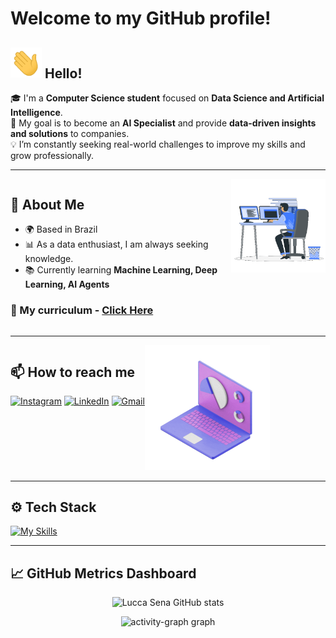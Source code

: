 # Welcome to my GitHub profile!

<h2><img src="imgs/214644152-52f47eb3-5e31-4f47-8758-05c9468d5596.gif" width="50px"> Hello!</h2>

🎓 I'm a **Computer Science student** focused on **Data Science and Artificial Intelligence**.  
🚀 My goal is to become an **AI Specialist** and provide **data-driven insights and solutions** to companies.  
💡 I’m constantly seeking real-world challenges to improve my skills and grow professionally.

---
<div style="display:flex">
<div>

  ## 👤 About Me
  - 🌍 Based in Brazil
  - 📊 As a data enthusiast, I am always seeking knowledge.
  - 📚 Currently learning **Machine Learning, Deep Learning, AI Agents**
   ### 📃 My curriculum - <a href="docs/Lucca de Sena Barbosa - Inteligência Artificial.pdf">**Click Here**</a>

</div>
<div>
<img src="imgs/229223263-cf2e4b07-2615-4f87-9c38-e37600f8381a.gif" alt="Coding" width="200px" style="display">  </img>
</div>

</div>

---

<div style="display:flex">

<div>
  
  
## 📫 How to reach me

[![Instagram](https://skillicons.dev/icons?i=instagram)](https://www.instagram.com/luccasenab/) [![LinkedIn](https://skillicons.dev/icons?i=linkedin)](https://www.linkedin.com/in/lucca-sena) [![Gmail](https://skillicons.dev/icons?i=gmail)](mailto:luccasena22@gmail.com)
  
  
</div>

<div>
<img src="imgs/242390692-0b335028-1d3d-4ee5-b5b3-a373d499be7e.gif" alt="Coding" width="200px"></img>
</div>

</div>

---

  ## ⚙️ Tech Stack

  [![My Skills](https://skillicons.dev/icons?i=py,c,java,mysql,postgres,anaconda,sklearn,tensorflow,opencv,git)](https://skillicons.dev)         

---

## 📈 GitHub Metrics Dashboard  

<div align="center">
  
  ![Lucca Sena GitHub stats](https://github-readme-stats.vercel.app/api?username=luccasena&show_icons=true&theme=transparent)

  <img src="https://github-readme-activity-graph.vercel.app/graph?username=luccasena&radius=16&theme=tokyo-night&area=true&order=5" height="300" alt="activity-graph graph" />
  
</div>
